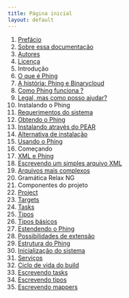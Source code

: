 ```yaml
---
title: Página inicial
layout: default
---
```


1. [Prefácio](capitulo1/prefacio.html)
  1. [Sobre essa documentação](capitulo1/sobre-essa-documentacao.html)
  2. [Autores](capitulo1/autores.html)
  3. [Licença](capitulo1/licenca.html)
2. Introdução
  1. [O que é Phing](capitulo2/o-que-e-phing.html)
  2. [A história: Phing e Binarycloud](capitulo2/a-historia-phing-e-binarycloud.html)
  3. [Como Phing funciona ?](capitulo2/como-phing-funciona.html)
  4. [Legal, mas como posso ajudar?](capitulo2/como-ajudar.html)
3. Instalando o Phing
  1. [Requerimentos do sistema](capitulo3/requerimentos-do-sistema.html)
  2. [Obtendo o Phing](capitulo3/obtendo-o-phing.html)
  3. [Instalando através do PEAR](capitulo3/instalando-atraves-do-pear.html)
  4. [Alternativa de instalação](capitulo3/alternativa-de-instalacao.html)
  5. [Usando o Phing](capitulo3/usando-o-phing.html)
4. Começando
  1. [XML e Phing](capitulo4/xml-e-phing.html)
  2. [Escrevendo um simples arquivo XML](capitulo4/escrevendo-um-simples-arquivo.html)
  3. [Arquivos mais complexos](capitulo4/arquivos-mais-complexos.html)
  4. Gramática Relax NG
5. Componentes do projeto
  1. [Project](capitulo5/project.html)
  2. [Targets](capitulo5/targets.html)
  3. [Tasks](capitulo5/tasks.html)
  4. [Tipos](capitulo5/tipos.html)
  5. [Tipos básicos](capitulo5/tipos-basicos.html)
6. [Estendendo o Phing](capitulo6/estendendo-o-phing.html)
  1. [Possibilidades de extensão](capitulo6/possibilidades-de-extensao.html)
  2. [Estrutura do Phing](capitulo6/estrutura-do-phing.html)
  3. [Inicialização do sistema](capitulo6/inicializacao-do-sistema.html)
  4. [Serviços](capitulo6/servicos.html)
  5. [Ciclo de vida do build](capitulo6/ciclo-de-vida-do-build.html)
  6. [Escrevendo tasks](capitulo6/escrevendo-tasks.html)
  7. [Escrevendo tipos](capitulo6/escrevendo-tipos.html)
  8. [Escrevendo mappers](capitulo6/escrevendo-mappers.html)
